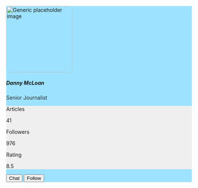 <!DOCTYPE html>
<html>
<head>
    <meta charset="UTF-8">
    <meta name="viewport" content="width=device-width, initial-scale=1.0">
    <link rel="stylesheet" href="https://cdn.jsdelivr.net/npm/bootstrap@5.0.0/dist/css/bootstrap.min.css">
    <link rel="stylesheet" href="https://cdnjs.cloudflare.com/ajax/libs/animate.css/4.1.1/animate.min.css">
    <link rel="stylesheet" type="text/css" href="product.css">
</head>
<body>
<section class="vh-100" style="background-color: #9de2ff;">
  <div class="container py-5 h-100">
    <div class="row d-flex justify-content-center align-items-center h-100">
      <div class="col col-md-9 col-lg-7 col-xl-5">
        <div class="card" style="border-radius: 15px;">
          <div class="card-body p-4">
            <div class="d-flex text-black">
              <div class="flex-shrink-0">
                <img src="https://mdbcdn.b-cdn.net/img/Photos/new-templates/bootstrap-profiles/avatar-1.webp"
                  alt="Generic placeholder image" class="img-fluid"
                  style="width: 180px; border-radius: 10px;">
              </div>
              <div class="flex-grow-1 ms-3">
                <h5 class="mb-1">Danny McLoan</h5>
                <p class="mb-2 pb-1" style="color: #2b2a2a;">Senior Journalist</p>
                <div class="d-flex justify-content-start rounded-3 p-2 mb-2"
                  style="background-color: #efefef;">
                  <div>
                    <p class="small text-muted mb-1">Articles</p>
                    <p class="mb-0">41</p>
                  </div>
                  <div class="px-3">
                    <p class="small text-muted mb-1">Followers</p>
                    <p class="mb-0">976</p>
                  </div>
                  <div>
                    <p class="small text-muted mb-1">Rating</p>
                    <p class="mb-0">8.5</p>
                  </div>
                </div>
                <div class="d-flex pt-1">
                  <button type="button" class="btn btn-outline-primary me-1 flex-grow-1">Chat</button>
                  <button type="button" class="btn btn-primary flex-grow-1">Follow</button>
                </div>
              </div>
            </div>
          </div>
        </div>
      </div>
    </div>
  </div>
</section>
</body>
</html>
